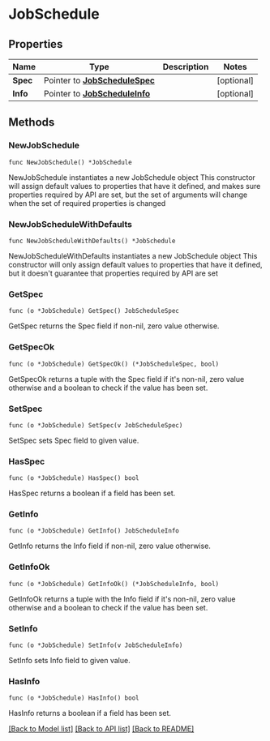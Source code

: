 # JobSchedule

## Properties

Name | Type | Description | Notes
------------ | ------------- | ------------- | -------------
**Spec** | Pointer to [**JobScheduleSpec**](JobScheduleSpec.md) |  | [optional] 
**Info** | Pointer to [**JobScheduleInfo**](JobScheduleInfo.md) |  | [optional] 

## Methods

### NewJobSchedule

`func NewJobSchedule() *JobSchedule`

NewJobSchedule instantiates a new JobSchedule object
This constructor will assign default values to properties that have it defined,
and makes sure properties required by API are set, but the set of arguments
will change when the set of required properties is changed

### NewJobScheduleWithDefaults

`func NewJobScheduleWithDefaults() *JobSchedule`

NewJobScheduleWithDefaults instantiates a new JobSchedule object
This constructor will only assign default values to properties that have it defined,
but it doesn't guarantee that properties required by API are set

### GetSpec

`func (o *JobSchedule) GetSpec() JobScheduleSpec`

GetSpec returns the Spec field if non-nil, zero value otherwise.

### GetSpecOk

`func (o *JobSchedule) GetSpecOk() (*JobScheduleSpec, bool)`

GetSpecOk returns a tuple with the Spec field if it's non-nil, zero value otherwise
and a boolean to check if the value has been set.

### SetSpec

`func (o *JobSchedule) SetSpec(v JobScheduleSpec)`

SetSpec sets Spec field to given value.

### HasSpec

`func (o *JobSchedule) HasSpec() bool`

HasSpec returns a boolean if a field has been set.

### GetInfo

`func (o *JobSchedule) GetInfo() JobScheduleInfo`

GetInfo returns the Info field if non-nil, zero value otherwise.

### GetInfoOk

`func (o *JobSchedule) GetInfoOk() (*JobScheduleInfo, bool)`

GetInfoOk returns a tuple with the Info field if it's non-nil, zero value otherwise
and a boolean to check if the value has been set.

### SetInfo

`func (o *JobSchedule) SetInfo(v JobScheduleInfo)`

SetInfo sets Info field to given value.

### HasInfo

`func (o *JobSchedule) HasInfo() bool`

HasInfo returns a boolean if a field has been set.


[[Back to Model list]](../README.md#documentation-for-models) [[Back to API list]](../README.md#documentation-for-api-endpoints) [[Back to README]](../README.md)


